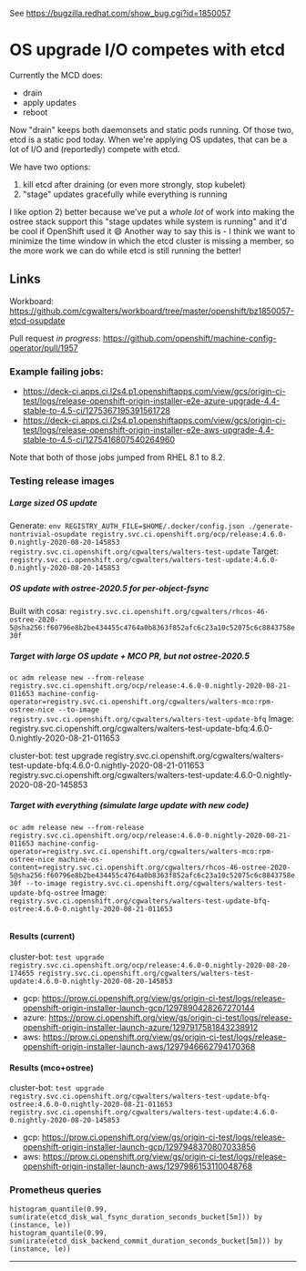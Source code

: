 See https://bugzilla.redhat.com/show_bug.cgi?id=1850057

# OS upgrade I/O competes with etcd

Currently the MCD does:

- drain
- apply updates
- reboot

Now "drain" keeps both daemonsets and static pods running.  Of those two, etcd is a static pod today.  When we're applying OS updates, that can be a lot of I/O and (reportedly) compete with etcd.

We have two options:

1. kill etcd after draining (or even more strongly, stop kubelet)
1. "stage" updates gracefully while everything is running

I like option 2) better because we've put a *whole lot* of work into making the ostree stack support this "stage updates while system is running" and it'd be cool if OpenShift used it :smile:   Another way to say this is - I think we want to minimize the time window in which the etcd cluster is missing a member, so the more work we can do while etcd is still running the better!

## Links

Workboard: https://github.com/cgwalters/workboard/tree/master/openshift/bz1850057-etcd-osupdate

Pull request *in progress*: https://github.com/openshift/machine-config-operator/pull/1957

### Example failing jobs:

- https://deck-ci.apps.ci.l2s4.p1.openshiftapps.com/view/gcs/origin-ci-test/logs/release-openshift-origin-installer-e2e-azure-upgrade-4.4-stable-to-4.5-ci/1275367195391561728
- https://deck-ci.apps.ci.l2s4.p1.openshiftapps.com/view/gcs/origin-ci-test/logs/release-openshift-origin-installer-e2e-aws-upgrade-4.4-stable-to-4.5-ci/1275416807540264960

Note that both of those jobs jumped from RHEL 8.1 to 8.2.

### Testing release images

##### Large sized OS update   

Generate: `env REGISTRY_AUTH_FILE=$HOME/.docker/config.json ./generate-nontrivial-osupdate registry.svc.ci.openshift.org/ocp/release:4.6.0-0.nightly-2020-08-20-145853 registry.svc.ci.openshift.org/cgwalters/walters-test-update`
Target: `registry.svc.ci.openshift.org/cgwalters/walters-test-update:4.6.0-0.nightly-2020-08-20-145853`

##### OS update with ostree-2020.5 for per-object-fsync

Built with cosa: `registry.svc.ci.openshift.org/cgwalters/rhcos-46-ostree-2020-5@sha256:f60796e8b2be434455c4764a0b8363f852afc6c23a10c52075c6c8843758e30f`

##### Target with large OS update + MCO PR, but not ostree-2020.5
 
`oc adm release new --from-release registry.svc.ci.openshift.org/ocp/release:4.6.0-0.nightly-2020-08-21-011653 machine-config-operator=registry.svc.ci.openshift.org/cgwalters/walters-mco:rpm-ostree-nice --to-image registry.svc.ci.openshift.org/cgwalters/walters-test-update-bfq`
Image: registry.svc.ci.openshift.org/cgwalters/walters-test-update-bfq:4.6.0-0.nightly-2020-08-21-011653

cluster-bot: test upgrade registry.svc.ci.openshift.org/cgwalters/walters-test-update-bfq:4.6.0-0.nightly-2020-08-21-011653 registry.svc.ci.openshift.org/cgwalters/walters-test-update:4.6.0-0.nightly-2020-08-20-145853 

##### Target with everything (simulate large update with new code)

`oc adm release new --from-release registry.svc.ci.openshift.org/ocp/release:4.6.0-0.nightly-2020-08-21-011653 machine-config-operator=registry.svc.ci.openshift.org/cgwalters/walters-mco:rpm-ostree-nice machine-os-content=registry.svc.ci.openshift.org/cgwalters/rhcos-46-ostree-2020-5@sha256:f60796e8b2be434455c4764a0b8363f852afc6c23a10c52075c6c8843758e30f --to-image registry.svc.ci.openshift.org/cgwalters/walters-test-update-bfq-ostree`
Image: `registry.svc.ci.openshift.org/cgwalters/walters-test-update-bfq-ostree:4.6.0-0.nightly-2020-08-21-011653`

######

#### Results (current)

cluster-bot: `test upgrade registry.svc.ci.openshift.org/ocp/release:4.6.0-0.nightly-2020-08-20-174655 registry.svc.ci.openshift.org/cgwalters/walters-test-update:4.6.0-0.nightly-2020-08-20-145853`

- gcp: https://prow.ci.openshift.org/view/gs/origin-ci-test/logs/release-openshift-origin-installer-launch-gcp/1297890428267270144 
- azure: https://prow.ci.openshift.org/view/gs/origin-ci-test/logs/release-openshift-origin-installer-launch-azure/1297917581843238912
- aws: https://prow.ci.openshift.org/view/gs/origin-ci-test/logs/release-openshift-origin-installer-launch-aws/1297946662794170368

#### Results (mco+ostree)

cluster-bot: `test upgrade registry.svc.ci.openshift.org/cgwalters/walters-test-update-bfq-ostree:4.6.0-0.nightly-2020-08-21-011653 registry.svc.ci.openshift.org/cgwalters/walters-test-update:4.6.0-0.nightly-2020-08-20-145853`

- gcp: https://prow.ci.openshift.org/view/gs/origin-ci-test/logs/release-openshift-origin-installer-launch-gcp/1297948370807033856
- aws: https://prow.ci.openshift.org/view/gs/origin-ci-test/logs/release-openshift-origin-installer-launch-aws/1297986153110048768

### Prometheus queries

```
histogram_quantile(0.99, sum(irate(etcd_disk_wal_fsync_duration_seconds_bucket[5m])) by (instance, le)) 
histogram_quantile(0.99, sum(irate(etcd_disk_backend_commit_duration_seconds_bucket[5m])) by (instance, le))
```

---
